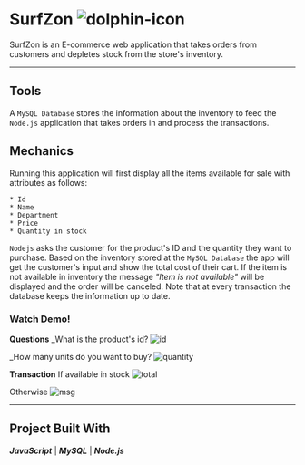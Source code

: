 # SurfZon ![dolphin-icon](https://img.icons8.com/nolan/64/000000/dolphin-logo.png)
SurfZon is an E-commerce web application that takes orders from customers and depletes stock from the store's inventory.
- - - 
## Tools
A `MySQL Database` stores the information about the inventory to feed the `Node.js` application that takes orders in and process the transactions.

## Mechanics
Running this application will first display all the items available for sale with attributes as follows:

    * Id
    * Name
    * Department
    * Price 
    * Quantity in stock
    
`Nodejs` asks the customer for the product's ID and the quantity they want to purchase. Based on the inventory stored at the `MySQL Database` the app will get the customer's input and show the total cost of their cart. If the item is not available in inventory the message _"Item is not available"_ will be displayed and the order will be canceled. Note that at every transaction the database keeps the information up to date. 

### Watch Demo!
**Questions** 
_What is the product's id?
![id](Gifs/Prompt-ID.gif)

_How many units do you want to buy?
![quantity](Gifs/Prompt-Quantity.gif)

**Transaction**
If available in stock
![total](Gifs/Show-Total.gif)

Otherwise
![msg](Gifs/Log-Message.gif)
- - - 
## Project Built With
**_JavaScript_**  |  **_MySQL_**  |  **_Node.js_**
